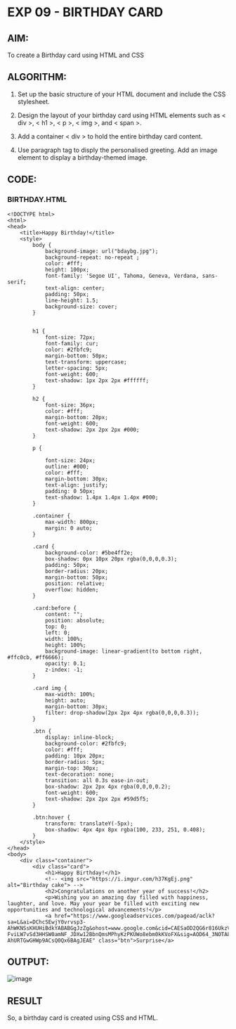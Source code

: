 # EXP 09 - BIRTHDAY CARD

## AIM:

To create a Birthday card using HTML and CSS

## ALGORITHM:

1. Set up the basic structure of your HTML document and include the CSS stylesheet.

2. Design the layout of your birthday card using HTML elements such as < div >, < h1 >, < p >, < img >, and < span >. 

3. Add a container < div > to hold the entire birthday card content.
  
4. Use paragraph tag to disply the personalised greeting. Add an image element to display a birthday-themed image.

## CODE:

### BIRTHDAY.HTML
```
<!DOCTYPE html>
<html>
<head>
	<title>Happy Birthday!</title>
	<style>
		body {
		    background-image: url("bdaybg.jpg");
            background-repeat: no-repeat ;
			color: #fff;
            height: 100px;
			font-family: 'Segoe UI', Tahoma, Geneva, Verdana, sans-serif; 
			text-align: center;
			padding: 50px;
			line-height: 1.5;
            background-size: cover;
		}
		

		h1 {
			font-size: 72px;
            font-family: cur;
			color: #2fbfc9;
			margin-bottom: 50px;
			text-transform: uppercase;
			letter-spacing: 5px;
			font-weight: 600;
			text-shadow: 1px 2px 2px #ffffff;
		}

		h2 {
			font-size: 36px;
			color: #fff;
			margin-bottom: 20px;
			font-weight: 600;
			text-shadow: 2px 2px 2px #000;
		}

		p {
        
			font-size: 24px;
            outline: #000;
			color: #fff;
			margin-bottom: 30px;
			text-align: justify;
			padding: 0 50px;
            text-shadow: 1.4px 1.4px 1.4px #000;
		}

		.container {
			max-width: 800px;
			margin: 0 auto;
		}

		.card {
			background-color: #5be4ff2e;
			box-shadow: 0px 10px 20px rgba(0,0,0,0.3);
			padding: 50px;
			border-radius: 20px;
			margin-bottom: 50px;
			position: relative;
			overflow: hidden;
		}

		.card:before {
			content: "";
			position: absolute;
			top: 0;
			left: 0;
			width: 100%;
			height: 100%;
			background-image: linear-gradient(to bottom right, #ffc0cb, #ff6666);
			opacity: 0.1;
			z-index: -1;
		}

		.card img {
			max-width: 100%;
			height: auto;
			margin-bottom: 30px;
			filter: drop-shadow(2px 2px 4px rgba(0,0,0,0.3));
		}

		.btn {
			display: inline-block;
			background-color: #2fbfc9;
			color: #fff;
			padding: 10px 20px;
			border-radius: 5px;
			margin-top: 30px;
			text-decoration: none;
			transition: all 0.3s ease-in-out;
			box-shadow: 2px 2px 4px rgba(0,0,0,0.2);
			font-weight: 600;
			text-shadow: 2px 2px 2px #59d5f5;
		}

		.btn:hover {
			transform: translateY(-5px);
			box-shadow: 4px 4px 8px rgba(100, 233, 251, 0.408);
		}
	</style>
</head>
<body>
	<div class="container">
		<div class="card">
			<h1>Happy Birthday!</h1>
			<!-- <img src="https://i.imgur.com/h37KgEj.png" alt="Birthday cake"> -->
			<h2>Congratulations on another year of success!</h2>
			<p>Wishing you an amazing day filled with happiness, laughter, and love. May your year be filled with exciting new opportunities and technological advancements!</p>
			<a href="https://www.googleadservices.com/pagead/aclk?sa=L&ai=DChcSEwjY0vrvsp3-AhWKNSsKHUHiBdkYABABGgJzZg&ohost=www.google.com&cid=CAESaOD2QG6r816UkzVzECsAaYilF_xt8TZeXjpQlxMZLFFdzrL0IXWpTgpqSVVRHKD39JsakSUfYYJhacMJQnXDJ-FviLW7vSd3HHSW0amNF_JDXw12BbnQmsMPhyKzPKUWo8ebm0kKVoFX&sig=AOD64_3NOTA8H3guYvdfXdxRMrfhTds5mg&q&adurl&ved=2ahUKEwjKyPPvsp3-AhURTGwGHWp9ACsQ0Qx6BAgJEAE" class="btn">Surprise</a>
```

## OUTPUT:
![image](https://github.com/harshavardhini33/BIRTHDAY-CARD/assets/93427208/06d19740-bd13-4237-9a69-41692f6fac79)




## RESULT

So,  a birthday card is created using CSS and HTML.
